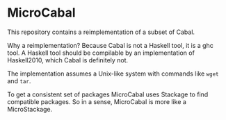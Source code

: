 # MicroCabal
This repository contains a reimplementation of a subset of Cabal.

Why a reimplementation?  Because Cabal is not a Haskell tool, it is a ghc tool.
A Haskell tool should be compilable by an implementation of Haskell2010,
which Cabal is definitely not.

The implementation assumes a Unix-like system with commands like `wget` and `tar`.

To get a consistent set of packages MicroCabal uses Stackage to find compatible packages. So in a sense, MicroCabal is more like a MicroStackage. 

